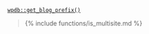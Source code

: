 <p><code><a href="https://developer.wordpress.org/reference/classes/wpdb/get_blog_prefix/">wpdb::get_blog_prefix()</a></code></p>

<blockquote>

{% include functions/is_multisite.md %}

</blockquote>